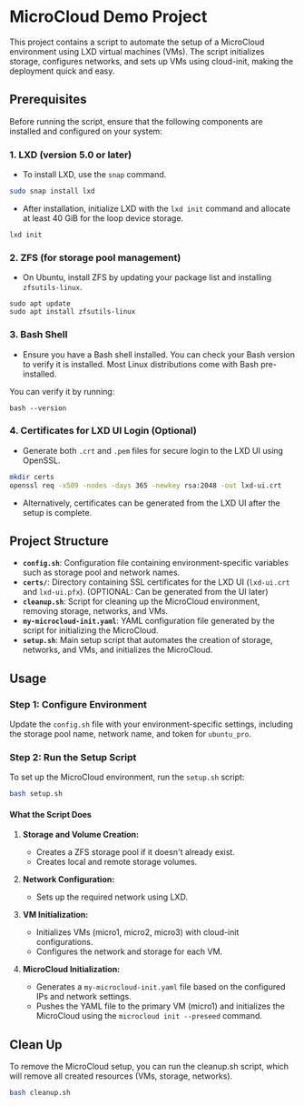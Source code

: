 # MicroCloud Demo Project

This project contains a script to automate the setup of a MicroCloud environment using LXD virtual machines (VMs). The script initializes storage, configures networks, and sets up VMs using cloud-init, making the deployment quick and easy.

## Prerequisites

Before running the script, ensure that the following components are installed and configured on your system:

### 1. **LXD (version 5.0 or later)**

- To install LXD, use the `snap` command.

```bash
sudo snap install lxd
```

- After installation, initialize LXD with the `lxd init` command and allocate at least 40 GiB for the loop device storage.

```bsah
lxd init
```

### 2. **ZFS (for storage pool management)**

- On Ubuntu, install ZFS by updating your package list and installing `zfsutils-linux`.

```bsah
sudo apt update
sudo apt install zfsutils-linux
```

### 3. **Bash Shell**

- Ensure you have a Bash shell installed. You can check your Bash version to verify it is installed. Most Linux distributions come with Bash pre-installed.

You can verify it by running:

```bsah
bash --version
```

### 4. **Certificates for LXD UI Login (Optional)**

- Generate both `.crt` and `.pem` files for secure login to the LXD UI using OpenSSL.

```bash
mkdir certs
openssl req -x509 -nodes -days 365 -newkey rsa:2048 -out lxd-ui.crt
```

- Alternatively, certificates can be generated from the LXD UI after the setup is complete.

## Project Structure

- **`config.sh`**: Configuration file containing environment-specific variables such as storage pool and network names.
- **`certs/`**: Directory containing SSL certificates for the LXD UI (`lxd-ui.crt` and `lxd-ui.pfx`). (OPTIONAL: Can be generated from the UI later)
- **`cleanup.sh`**: Script for cleaning up the MicroCloud environment, removing storage, networks, and VMs.
- **`my-microcloud-init.yaml`**: YAML configuration file generated by the script for initializing the MicroCloud.
- **`setup.sh`**: Main setup script that automates the creation of storage, networks, and VMs, and initializes the MicroCloud.

## Usage

### Step 1: Configure Environment

Update the `config.sh` file with your environment-specific settings, including the storage pool name, network name, and token for `ubuntu_pro`.

### Step 2: Run the Setup Script

To set up the MicroCloud environment, run the `setup.sh` script:

```bash
bash setup.sh
```

#### What the Script Does

1. **Storage and Volume Creation:**

    - Creates a ZFS storage pool if it doesn't already exist.
    - Creates local and remote storage volumes.

2. **Network Configuration:**

    - Sets up the required network using LXD.

3. **VM Initialization:**

    - Initializes VMs (micro1, micro2, micro3) with cloud-init configurations.
    - Configures the network and storage for each VM.

4. **MicroCloud Initialization:**

    - Generates a `my-microcloud-init.yaml` file based on the configured IPs and network settings.
    - Pushes the YAML file to the primary VM (micro1) and initializes the MicroCloud using the `microcloud init --preseed` command.

## Clean Up

To remove the MicroCloud setup, you can run the cleanup.sh script, which will remove all created resources (VMs, storage, networks).

```bash
bash cleanup.sh
```
